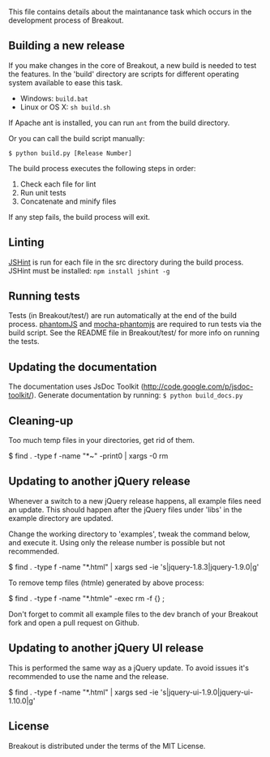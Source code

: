 This file contains details about the maintanance task which occurs in the
development process of Breakout.

Building a new release
----------------------
If you make changes in the core of Breakout, a new build is needed to test the
features. In the 'build' directory are scripts for different operating system
available to ease this task.

- Windows: `build.bat`
- Linux or OS X: `sh build.sh`

If Apache ant is installed, you can run `ant` from the build directory.

Or you can call the build script manually:

`$ python build.py [Release Number]`

The build process executes the following steps in order:

1. Check each file for lint
2. Run unit tests
3. Concatenate and minify files

If any step fails, the build process will exit.

Linting
-------
[JSHint](https://github.com/jshint/jshint/) is run for each file in the src 
directory during the build process. JSHint must be installed: `npm install jshint -g`

Running tests
-------------
Tests (in Breakout/test/) are run automatically at the end of the build process.
[phantomJS](http://phantomjs.org/) and [mocha-phantomjs](https://github.com/metaskills/mocha-phantomjs) are required to run tests via the build script.
See the README file in Breakout/test/ for more info on running the tests.

Updating the documentation
--------------------------
The documentation uses JsDoc Toolkit (http://code.google.com/p/jsdoc-toolkit/).
Generate documentation by running: `$ python build_docs.py`

Cleaning-up
-----------
Too much temp files in your directories, get rid of them.

$ find . -type f -name "*~" -print0 | xargs -0 rm

Updating to another jQuery release
----------------------------------
Whenever a switch to a new jQuery release happens, all example files need an
update. This should happen after the jQuery files under 'libs' in the example 
directory are updated.

Change the working directory to 'examples', tweak the command below, and
execute it. Using only the release number is possible but not recommended.

$ find . -type f -name "*.html" | xargs sed -ie 's|jquery-1.8.3|jquery-1.9.0|g'

To remove temp files (htmle) generated by above process:

$ find . -type f -name "*.htmle" -exec rm -f {} \;

Don't forget to commit all example files to the dev branch of your Breakout
fork and open a pull request on Github.

Updating to another jQuery UI release
-------------------------------------
This is performed the same way as a jQuery update. To avoid issues it's 
recommended to use the name and the release.

$ find . -type f -name "*.html" | xargs sed -ie 's|jquery-ui-1.9.0|jquery-ui-1.10.0|g'

License
-------
Breakout is distributed under the terms of the MIT License.
